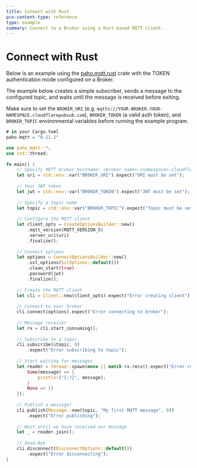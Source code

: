 ```yaml
---
title: Connect with Rust
pcx-content-type: reference
type: example
summary: Connect to a Broker using a Rust-based MQTT client.
---
```


# Connect with Rust

Below is an example using the [paho.mqtt.rust](https://github.com/eclipse/paho.mqtt.rust) crate with the TOKEN authentication mode configured on a Broker. 

The example below creates a simple subscriber, sends a message to the configured topic, and waits until the message is received before exiting.

Make sure to set the `BROKER_URI` (e.g. `mqtts://YOUR-BROKER.YOUR-NAMESPACE.cloudflarepubsub.com`), `BROKER_TOKEN` (a valid auth token), and `BROKER_TOPIC` environmental variables before running the example program.

```rust
# in your Cargo.toml
paho-mqtt = "0.11.1"

use paho_mqtt::*;
use std::thread;
 
fn main() {
    // Specify MQTT broker hostname: <broker name>.<namespace>.cloudflarepubsub.com
    let uri = std::env::var("BROKER_URI").expect("URI must be set");
 
    // Your JWT token
    let jwt = std::env::var("BROKER_TOKEN").expect("JWT must be set");
 
    // Specify a topic name
    let topic = std::env::var("BROKER_TOPIC").expect("Topic must be set");
 
    // Configure the MQTT client
    let client_opts = CreateOptionsBuilder::new()
        .mqtt_version(MQTT_VERSION_5)
        .server_uri(uri)
        .finalize();
 
    // Connect options
    let options = ConnectOptionsBuilder::new()
        .ssl_options(SslOptions::default())
        .clean_start(true)
        .password(jwt)
        .finalize();
 
    // Create the MQTT client
    let cli = Client::new(client_opts).expect("Error creating client");
 
    // Connect to your broker
    cli.connect(options).expect("Error connecting to broker");
 
    // Message receiver
    let rx = cli.start_consuming();
 
    // Subscribe to a topic
    cli.subscribe(&topic, 0)
        .expect("Error subscribing to topic");
 
    // Start waiting for messages
    let reader = thread::spawn(move || match rx.recv().expect("Error receiving message") {
        Some(message) => {
            println!("{:?}", message);
        }
        None => {}
    });
 
    // Publish a message!
    cli.publish(Message::new(topic, "My first MQTT message", 0))
        .expect("Error publishing");
 
    // Wait until we have received our message
    let _ = reader.join();
 
    // Good-Bye
    cli.disconnect(DisconnectOptions::default())
        .expect("Error disconnecting");
}  
```

